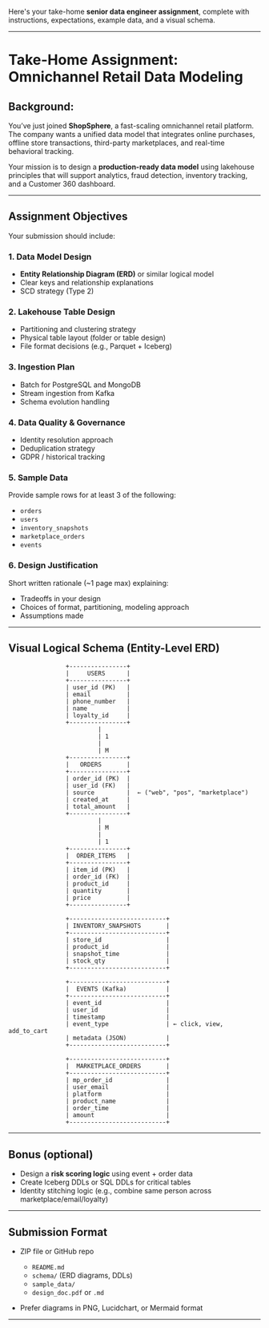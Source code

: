 Here's your take-home **senior data engineer assignment**, complete with instructions, expectations, example data, and a visual schema.

---

# **Take-Home Assignment: Omnichannel Retail Data Modeling**

## Background:

You’ve just joined **ShopSphere**, a fast-scaling omnichannel retail platform. The company wants a unified data model that integrates online purchases, offline store transactions, third-party marketplaces, and real-time behavioral tracking.

Your mission is to design a **production-ready data model** using lakehouse principles that will support analytics, fraud detection, inventory tracking, and a Customer 360 dashboard.

---

## Assignment Objectives

Your submission should include:

### 1. **Data Model Design**

* **Entity Relationship Diagram (ERD)** or similar logical model
* Clear keys and relationship explanations
* SCD strategy (Type 2)

### 2. **Lakehouse Table Design**

* Partitioning and clustering strategy
* Physical table layout (folder or table design)
* File format decisions (e.g., Parquet + Iceberg)

### 3. **Ingestion Plan**

* Batch for PostgreSQL and MongoDB
* Stream ingestion from Kafka
* Schema evolution handling

### 4. **Data Quality & Governance**

* Identity resolution approach
* Deduplication strategy
* GDPR / historical tracking

### 5. **Sample Data**

Provide sample rows for at least 3 of the following:

* `orders`
* `users`
* `inventory_snapshots`
* `marketplace_orders`
* `events`

### 6. **Design Justification**

Short written rationale (\~1 page max) explaining:

* Tradeoffs in your design
* Choices of format, partitioning, modeling approach
* Assumptions made

---

## Visual Logical Schema (Entity-Level ERD)

```plaintext
                +----------------+
                |     USERS      |
                +----------------+
                | user_id (PK)   |
                | email          |
                | phone_number   |
                | name           |
                | loyalty_id     |
                +----------------+
                         |
                         | 1
                         |        
                         | M
                +----------------+
                |   ORDERS       |
                +----------------+
                | order_id (PK)  |
                | user_id (FK)   |
                | source         |  ← ("web", "pos", "marketplace")
                | created_at     |
                | total_amount   |
                +----------------+
                         |
                         | M
                         |        
                         | 1
                +----------------+
                |  ORDER_ITEMS   |
                +----------------+
                | item_id (PK)   |
                | order_id (FK)  |
                | product_id     |
                | quantity       |
                | price          |
                +----------------+

                +---------------------------+
                | INVENTORY_SNAPSHOTS       |
                +---------------------------+
                | store_id                  |
                | product_id                |
                | snapshot_time             |
                | stock_qty                 |
                +---------------------------+

                +---------------------------+
                |  EVENTS (Kafka)           |
                +---------------------------+
                | event_id                  |
                | user_id                   |
                | timestamp                 |
                | event_type                | ← click, view, add_to_cart
                | metadata (JSON)           |
                +---------------------------+

                +---------------------------+
                |  MARKETPLACE_ORDERS       |
                +---------------------------+
                | mp_order_id               |
                | user_email                |
                | platform                  |
                | product_name              |
                | order_time                |
                | amount                    |
                +---------------------------+
```

---

## Bonus (optional)

* Design a **risk scoring logic** using event + order data
* Create Iceberg DDLs or SQL DDLs for critical tables
* Identity stitching logic (e.g., combine same person across marketplace/email/loyalty)

---

## Submission Format

* ZIP file or GitHub repo

  * `README.md`
  * `schema/` (ERD diagrams, DDLs)
  * `sample_data/`
  * `design_doc.pdf` or `.md`
* Prefer diagrams in PNG, Lucidchart, or Mermaid format

---
